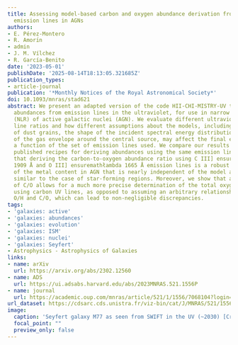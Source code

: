 ```yaml
---
title: Assessing model-based carbon and oxygen abundance derivation from ultraviolet
  emission lines in AGNs
authors:
- E. Pérez-Montero
- R. Amorı́n
- admin
- J. M. Vílchez
- R. García-Benito
date: '2023-05-01'
publishDate: '2025-08-14T18:13:05.321685Z'
publication_types:
- article-journal
publication: '*Monthly Notices of the Royal Astronomical Society*'
doi: 10.1093/mnras/stad621
abstract: We present an adapted version of the code HII-CHI-MISTRY-UV to derive chemical
  abundances from emission lines in the ultraviolet, for use in narrow line regions
  (NLR) of active galactic nuclei (AGN). We evaluate different ultraviolet emission
  line ratios and how different assumptions about the models, including the presence
  of dust grains, the shape of the incident spectral energy distribution, or the thickness
  of the gas envelope around the central source, may affect the final estimates as
  a function of the set of emission lines used. We compare our results with other
  published recipes for deriving abundances using the same emission lines and show
  that deriving the carbon-to-oxygen abundance ratio using C III] ensuremathłambda
  1909 ̊A and O III] ensuremathłambda 1665 Å emission lines is a robust indicator
  of the metal content in AGN that is nearly independent of the model assumptions,
  similar to the case of star-forming regions. Moreover, we show that a prior determination
  of C/O allows for a much more precise determination of the total oxygen abundance
  using carbon UV lines, as opposed to assuming an arbitrary relationship between
  O/H and C/O, which can lead to non-negligible discrepancies.
tags:
- 'galaxies: active'
- 'galaxies: abundances'
- 'galaxies: evolution'
- 'galaxies: ISM'
- 'galaxies: nuclei'
- 'galaxies: Seyfert'
- Astrophysics - Astrophysics of Galaxies
links:
- name: arXiv
  url: https://arxiv.org/abs/2302.12560
- name: ADS
  url: https://ui.adsabs.harvard.edu/abs/2023MNRAS.521.1556P
- name: journal
  url: https://academic.oup.com/mnras/article/521/1/1556/7068104?login=false
url_dataset: https://cdsarc.cds.unistra.fr/viz-bin/cat/J/MNRAS/521/1556
image:
  caption: 'Seyfert galaxy M77 as seen from SWIFT in the UV (~2030) [Credits to Brown et al. (2014)]'
  focal_point: ""
  preview_only: false
---
```

